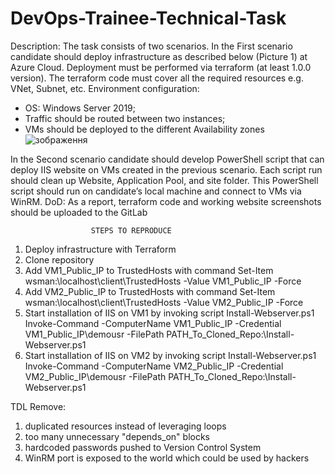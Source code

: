 # DevOps-Trainee-Technical-Task
Description: The task consists of two scenarios. In the First scenario candidate should deploy 
infrastructure as described below (Picture 1) at Azure Cloud. Deployment must be performed via 
terraform (at least 1.0.0 version). The terraform code must cover all the required resources e.g. VNet, 
Subnet, etc.
Environment configuration:
- OS: Windows Server 2019;
- Traffic should be routed between two instances;
- VMs should be deployed to the different Availability zones
![зображення](https://user-images.githubusercontent.com/110202752/186844719-8089de9a-168f-4d08-9fe2-575e502134c9.png)

In the Second scenario candidate should develop PowerShell script that can deploy IIS website on VMs
created in the previous scenario. Each script run should clean up Website, Application Pool, and site 
folder. This PowerShell script should run on candidate’s local machine and connect to VMs via WinRM.
DoD: As a report, terraform code and working website screenshots should be uploaded to the GitLab
                      
                      
                      STEPS TO REPRODUCE


1. Deploy infrastructure with Terraform
2. Clone repository
3. Add VM1_Public_IP to TrustedHosts with command
Set-Item wsman:\localhost\client\TrustedHosts -Value VM1_Public_IP -Force
4. Add VM2_Public_IP to TrustedHosts with command
Set-Item wsman:\localhost\client\TrustedHosts -Value VM2_Public_IP -Force
5. Start installation of IIS on VM1 by invoking script Install-Webserver.ps1
Invoke-Command -ComputerName VM1_Public_IP -Credential VM1_Public_IP\demousr -FilePath PATH_To_Cloned_Repo:\Install-Webserver.ps1
6. Start installation of IIS on VM2 by invoking script Install-Webserver.ps1
Invoke-Command -ComputerName VM2_Public_IP -Credential VM2_Public_IP\demousr -FilePath PATH_To_Cloned_Repo:\Install-Webserver.ps1

TDL
Remove:
1. duplicated resources instead of leveraging loops
2. too many unnecessary "depends_on" blocks
3. hardcoded passwords pushed to Version Control System
4. WinRM port is exposed to the world which could be used by hackers
